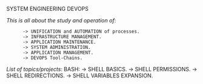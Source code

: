 SYSTEM ENGINEERING DEVOPS

*This is all about the study and operation of*:

		  -> UNIFICATION and AUTOMATION of processes.
		  -> INFRASTRUCTURE MANAGEMENT.
		  -> APPLICATION MAINTENANCE.
		  -> SYSTEM ADMINISTRATION.
		  -> APPLICATION MANAGEMENT.
		  -> DEVOPS Tool-Chains.


*List of topics/projects*:
	BASH:
		-> SHELL BASICS.
		-> SHELL PERMISSIONS.
		-> SHELL REDIRECTIONS.
		-> SHELL VARIABLES EXPANSION.
